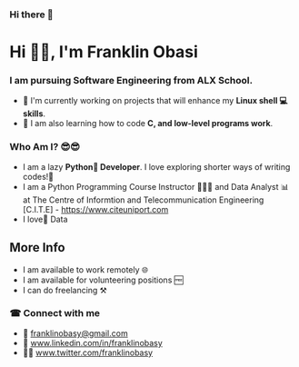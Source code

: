 ### Hi there 👋

# Hi 👋🏾, I'm Franklin Obasi
### I am pursuing Software Engineering from ALX School.
- 🦾 I'm currently working on projects that will enhance my **Linux shell 💻 skills**.
- 🧮 I am also learning how to code **C, and low-level programs work**.

### Who Am I? 😎😎 
- I am a lazy **Python🐍 Developer**. I love exploring shorter ways of writing codes!🤪
- I am a Python Programming Course Instructor 👨🏾‍🏫 and Data Analyst 📊 at The Centre of Informtion and Telecommunication Engineering [C.I.T.E] - https://www.citeuniport.com 
- I love💓 Data

## More Info
- I am available to work remotely 🌐
- I am available for volunteering positions 🆓
- I can do freelancing ⚒

### ☎ Connect with me
- 📧 franklinobasy@gmail.com
- 🔗 www.linkedin.com/in/franklinobasy
- 🤝🏾 www.twitter.com/franklinobasy

